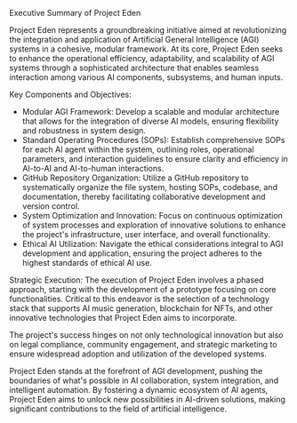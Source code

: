 
Executive Summary of Project Eden

Project Eden represents a groundbreaking initiative aimed at revolutionizing the integration and application of Artificial General Intelligence (AGI) systems in a cohesive, modular framework. At its core, Project Eden seeks to enhance the operational efficiency, adaptability, and scalability of AGI systems through a sophisticated architecture that enables seamless interaction among various AI components, subsystems, and human inputs.

Key Components and Objectives:
- Modular AGI Framework: Develop a scalable and modular architecture that allows for the integration of diverse AI models, ensuring flexibility and robustness in system design.
- Standard Operating Procedures (SOPs): Establish comprehensive SOPs for each AI agent within the system, outlining roles, operational parameters, and interaction guidelines to ensure clarity and efficiency in AI-to-AI and AI-to-human interactions.
- GitHub Repository Organization: Utilize a GitHub repository to systematically organize the file system, hosting SOPs, codebase, and documentation, thereby facilitating collaborative development and version control.
- System Optimization and Innovation: Focus on continuous optimization of system processes and exploration of innovative solutions to enhance the project's infrastructure, user interface, and overall functionality.
- Ethical AI Utilization: Navigate the ethical considerations integral to AGI development and application, ensuring the project adheres to the highest standards of ethical AI use.

Strategic Execution:
The execution of Project Eden involves a phased approach, starting with the development of a prototype focusing on core functionalities. Critical to this endeavor is the selection of a technology stack that supports AI music generation, blockchain for NFTs, and other innovative technologies that Project Eden aims to incorporate.

The project's success hinges on not only technological innovation but also on legal compliance, community engagement, and strategic marketing to ensure widespread adoption and utilization of the developed systems.

Project Eden stands at the forefront of AGI development, pushing the boundaries of what's possible in AI collaboration, system integration, and intelligent automation. By fostering a dynamic ecosystem of AI agents, Project Eden aims to unlock new possibilities in AI-driven solutions, making significant contributions to the field of artificial intelligence.
